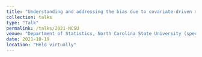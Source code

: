 ```yaml
---
title: "Understanding and addressing the bias due to covariate-driven monitoring times in longitudinal observational studies"
collection: talks
type: "Talk"
permalink: /talks/2021-NCSU
venue: "Department of Statistics, North Carolina State University (special Seminar)"
date: 2021-10-19
location: "Held virtually"
---
```


 
